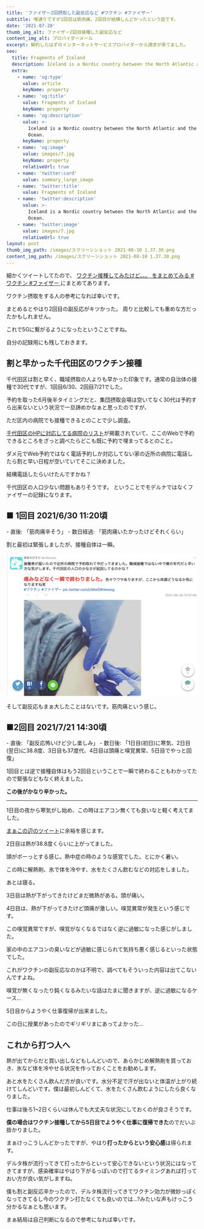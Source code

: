 ```yaml
---
title: 'ファイザー2回摂取した副反応など #ワクチン #ファイザー'
subtitle: 噂通りですが1回目は筋肉痛、2回目が結構しんどかったという話です。
date: '2021-07-20'
thumb_img_alt: ファイザー2回目接種した副反応など
content_img_alt: プロバイダーメール
excerpt: 解約したはずのインターネットサービスプロバイダーから請求が来てました。
seo:
  title: Fragments of Iceland
  description: Iceland is a Nordic country between the North Atlantic and the Arctic Ocean.
  extra:
    - name: 'og:type'
      value: article
      keyName: property
    - name: 'og:title'
      value: Fragments of Iceland
      keyName: property
    - name: 'og:description'
      value: >-
        Iceland is a Nordic country between the North Atlantic and the Arctic
        Ocean.
      keyName: property
    - name: 'og:image'
      value: images/7.jpg
      keyName: property
      relativeUrl: true
    - name: 'twitter:card'
      value: summary_large_image
    - name: 'twitter:title'
      value: Fragments of Iceland
    - name: 'twitter:description'
      value: >-
        Iceland is a Nordic country between the North Atlantic and the Arctic
        Ocean.
    - name: 'twitter:image'
      value: images/7.jpg
      relativeUrl: true
layout: post
thumb_img_path: /images/スクリーンショット 2021-08-10 1.37.30.png
content_img_path: /images/スクリーンショット 2021-08-10 1.37.30.png
---
```

細かくツイートしてたので、 [ワクチン接種してみたけど。。。 をまとめてみる #ワクチン #ファイザー ](https://togetter.com/li/1738272)にまとめてあります。

ワクチン摂取をする人の参考になれば幸いです。

まとめるとやはり2回目の副反応がキツかった。
周りと比較しても重めな方だったかもしれません。

これで5Gに繋がるようになったということですね。

自分の記録用にも残しておきます。

## 割と早かった千代田区のワクチン接種

千代田区は割と早く、職域摂取の人よりも早かった印象です。通常の自治体の接種で30代ですが、1回目6/30、2回目7/21でした。

予約を取った6月後半タイミングだと、集団摂取会場は空いてなく30代は予約すら出来ないという状況で一旦諦めかなぁと思ったのですが、

ただ区内の病院でも接種できるとのことで少し調査。

[千代田区のHPに対応してる病院のリスト](https://www.city.chiyoda.lg.jp/koho/kenko/kenko/kansensho/coronawakuchin/byoin-ichiran.html)が掲載されていて、ここのWebで予約できるところをざっと調べたらどこも既に予約で埋まってるとのこと。

ダメ元でWeb予約ではなく電話予約しか対応してない家の近所の病院に電話したら割と早い日程が空いていてそこに決めました。

結構電話したらいけたんですかね？

千代田区の人口少ない問題もありそうです。 ということでモデルナではなくファイザーの記録になります。

## ■ 1回目 2021/6/30 11:20頃&#xA;

\- 直後: 「筋肉痛辛そう」
\- 数日経過: 「筋肉痛いたかったけどそれくらい」

割と最初は緊張しましたが、接種自体は一瞬。

![](/images/%E3%82%B9%E3%82%AF%E3%83%AA%E3%83%BC%E3%83%B3%E3%82%B7%E3%83%A7%E3%83%83%E3%83%88%202021-08-10%201.37.30.png)



そして副反応もまぁ大したことはないです。筋肉痛という感じ。

## ■2回目 2021/7/21  14:30頃&#xA;

\- 直後: 「副反応怖いけど少し楽しみ」
\- 数日後: 「1日目(初日)に寒気、2日目(翌日)に38.8度、3日目も37度代、4日目は頭痛と嗅覚異常、5日目でやっと回復」

1回目とは逆で接種自体はもう2回目ということで一瞬で終わることもわかってたので緊張などもなく終えました。

**この後がかなり辛かった。**

***

1日目の夜から寒気がし始め、この時はエアコン無くても良いなと軽く考えてました。

[まぁこの辺のツイート](https://twitter.com/n0bisuke/status/1417889851626508291)に余裕を感じます。



2日目は熱が38.8度くらいに上がってました。

頭がボーっとする感じ。熱中症の時のような感覚でした。とにかく暑い。

この時に解熱剤、氷で体を冷やす、水をたくさん飲むなどの対応をしました。

あとは寝る。

3日目は熱が下がってきたけどまだ微熱がある。頭が痛い。

4日目は、熱が下がってきたけど頭痛が激しい。嗅覚異常が発生という感じです。

この嗅覚異常ですが、嗅覚がなくなるではなく逆に過敏になった感じがしました。

家の中のエアコンの臭いなどが過敏に感じられて気持ち悪く感じるといった状態でした。

これがワクチンの副反応なのかは不明で、調べてもそういった内容は出てこないんですよね。

嗅覚が無くなったり鈍くなるみたいな話はたまに聞きますが、逆に過敏になるケース...

5日目からようやく仕事復帰が出来ました。

この日に授業があったのでギリギリまにあってよかった...

## これから打つ人へ

熱が出てからだと買い出しなどもしんどいので、あらかじめ解熱剤を買っておき、氷など体を冷やせる状況を作っておくことをお勧めします。

あと水をたくさん飲んだ方が良いです。水分不足で汗が出ないと体温が上がり続けてしんどいです。僕は最初しんどくて、水をたくさん飲むようにしたら良くなりました。

仕事は後ろ1~2日くらいは休んでも大丈夫な状況にしておくのが良さそうです。

**僕の場合はワクチン接種してから5日目でようやく仕事に復帰できた**のでだいぶ掛かりました。

まぁけっこうしんどかったですが、やはり**打ったからという安心感**は得られます。

デルタ株が流行ってきて打ったからといって安心できないという状況にはなってきてますが、感染確率はやはり下がるっぽいので打てるタイミングあれば打っておい方が良い気がしますね。

僕も割と副反応辛かったので、デルタ株流行ってきてワクチン効力が微妙っぽくなってきてるし今のワクチン打たなくても良いのでは...?みたいな声もけっこう分かるなぁとも思います。

まぁ結局は自己判断になるので参考になれば幸いです。
